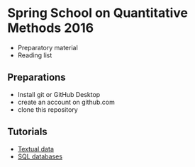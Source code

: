 # Spring School on Quantitative Methods 2016

- Preparatory material
- Reading list


## Preparations

- Install git or GitHub Desktop
- create an account on github.com
- clone this repository


## Tutorials

- [Textual data](textual_data/README.md)
- [SQL databases](relational_databases/README.md)

